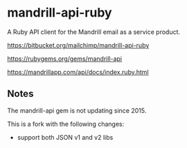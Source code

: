 # mandrill-api-ruby

A Ruby API client for the Mandrill email as a service product.

https://bitbucket.org/mailchimp/mandrill-api-ruby

https://rubygems.org/gems/mandrill-api

https://mandrillapp.com/api/docs/index.ruby.html

## Notes

The mandrill-api gem is not updating since 2015.

This is a fork with the following changes:
- support both JSON v1 and v2 libs

